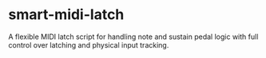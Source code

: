 # smart-midi-latch
A flexible MIDI latch script for handling note and sustain pedal logic with full control over latching and physical input tracking.
